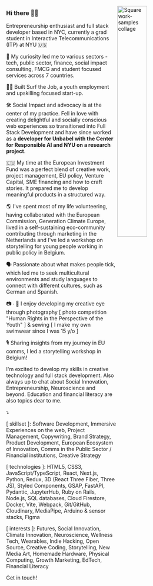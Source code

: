<!-- Top-right square image occupying ~40 % of the column -->

<img src="https://github.com/user-attachments/assets/862cefb7-8ab7-4f13-9751-1dcd589f83a5"
     alt="Square work-samples collage"
     width="40%"
     align="right">

### Hi there 👋🏼


Entrepreneurship enthusiast and full stack developer based in NYC, currently a grad student in Interactive Telecommunications (ITP) at NYU 🇺🇸

🧠 My curiosity led me to various sectors - tech, public sector, finance, social impact consulting, FMCG and student focused services across 7 countries.

🏄‍♀️ Built Surf the Job, a youth employment and upskilling focused start-up.

🛠️ Social Impact and advocacy is at the center of my practice. Fell in love with creating delightful and socially conscious web experiences so transitioned into Full Stack Development and have since worked as a <b>developer for Unbabel with the Center for Responsible AI and NYU on a research project</b>.

🇪🇺 My time at the European Investment Fund was a perfect blend of creative work, project management, EU policy, Venture Capital, SME financing and how to craft stories. It prepared me to develop meaningful products in a structured way.

🌎  I've spent most of my life volunteering, having collaborated with the European Commission, Generation Climate Europe, lived in a self-sustaining eco-community contributing through marketing in the Netherlands and I've led a workshop on storytelling for young people working in public policy in Belgium.

🗣️  Passionate about what makes people tick, which led me to seek multicultural environments and study languages to connect with different cultures, such as German and Spanish.

📷 ∙ 👙 I enjoy developing my creative eye through photography [ photo competition "Human Rights in the Perspective of the Youth" ] & sewing [ I make my own swimwear since I was 15 y/o ] 

🎙 Sharing insights from my journey in EU comms, I led a storytelling workshop in Belgium!

I'm excited to develop my skills in creative technology and full stack development. Also always up to chat about Social Innovation, Entrepreneurship, Neuroscience and beyond. Education and financial literacy are also topics dear to me.

⤵️

[ skillset ]:  Software Development, Immersive Experiences on the web, Project Management, Copywriting, Brand Strategy, Product Development, European Ecosystem of Innovation, Comms in the Public Sector / Financial institutions, Creative Strategy

[ technologies ]: HTML5, CSS3, JavaScript/TypeScript, React, Next.js, Python, Redux, 3D (React Three Fiber, Three JS), Styled Components, GSAP, FastAPI, Pydantic, JupyterHub, Ruby on Rails, Node.js, SQL databases, Cloud Firestore, Docker, Vite, Webpack, Git/GitHub, Cloudinary, MediaPipe, Arduino & sensor stacks, Figma

[ interests ]:  Futures, Social Innovation, Climate Innovation, Neuroscience, Wellness Tech, Wearables, Indie Hacking, Open Source, Creative Coding, Storytelling, New Media Art, Homemade Hardware, Physical Computing, Growth Marketing, EdTech, Financial Literacy

Get in touch!

<!--
**ineslucas/ineslucas** is a ✨ _special_ ✨ repository because its `README.md` (this file) appears on your GitHub profile.

Here are some ideas to get you started:

- 🔭 I’m currently working on ...
- 🌱 I’m currently learning ...
- 👯 I’m looking to collaborate on ...
- 🤔 I’m looking for help with ...
- 💬 Ask me about ...
- 📫 How to reach me: ...
- 😄 Pronouns: ...
- ⚡ Fun fact: ...
-->
